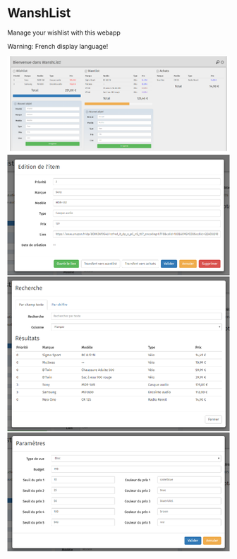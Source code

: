 # WanshList
Manage your wishlist with this webapp

Warning: French display language!

![Main window](/screenshots/1.png?raw=true "Main window")
![Item edit](/screenshots/2.png?raw=true "Item edit")
![Item search](/screenshots/3.png?raw=true "Item search")
![Settings](/screenshots/4.png?raw=true "Settings")
